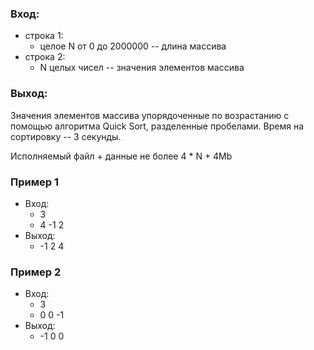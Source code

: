 ### Вход:
* строка 1:
	* целое N от 0 до 2000000 -- длина массива
* строка 2:
	* N целых чисел -- значения элементов массива

### Выход:
Значения элементов массива упорядоченные по возрастанию с помощью алгоритма Quick Sort, разделенные пробелами.
Время на сортировку -- 3 секунды.

Исполняемый файл + данные не более 4 * N + 4Mb

### Пример 1
* Вход:
  * 3
  * 4 -1 2
* Выход:
  * -1 2 4


### Пример 2
* Вход:
  * 3
  * 0 0 -1
* Выход:
  * -1 0 0
